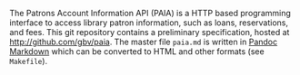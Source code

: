 The Patrons Account Information API (PAIA) is a HTTP based programming
interface to access library patron information, such as loans, reservations,
and fees. This git repository contains a preliminary specification, hosted
at http://github.com/gbv/paia. The master file `paia.md` is written in
[Pandoc Markdown](http://johnmacfarlane.net/pandoc/demo/example9/pandocs-markdown.html)
which can be converted to HTML and other formats (see `Makefile`).
